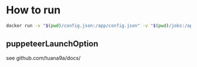 # How to run

```bash
docker run -v "$(pwd)/config.json:/app/config.json" -v "$(pwd)/jobs:/app/jobs/" --network rabbitmq_customnetwork tuana9a/dkhptd-worker
```

## puppeteerLaunchOption

see github.com/tuana9a/docs/
